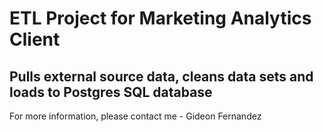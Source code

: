 # ETL Project for Marketing Analytics Client
## Pulls external source data, cleans data sets and loads to Postgres SQL database

For more information, please contact me - Gideon Fernandez